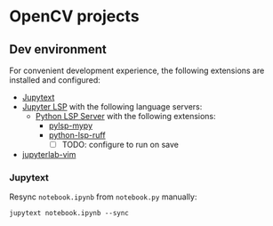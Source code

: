 # OpenCV projects

## Dev environment

For convenient development experience, the following extensions are installed and configured:

- [Jupytext](https://jupytext.readthedocs.io/en/latest/index.html)
- [Jupyter LSP](https://jupyterlab-lsp.readthedocs.io/en/latest/) with the following language servers:
  - [Python LSP Server](https://github.com/python-lsp/python-lsp-server) with the following extensions:
    - [pylsp-mypy](https://github.com/python-lsp/pylsp-mypy)
    - [python-lsp-ruff](https://github.com/python-lsp/python-lsp-ruff)
      - [ ] TODO: configure to run on save
- [jupyterlab-vim](https://jupyterlab-contrib.github.io/jupyterlab-vim.html)

### Jupytext

Resync `notebook.ipynb` from `notebook.py` manually:

```shell
jupytext notebook.ipynb --sync
```

